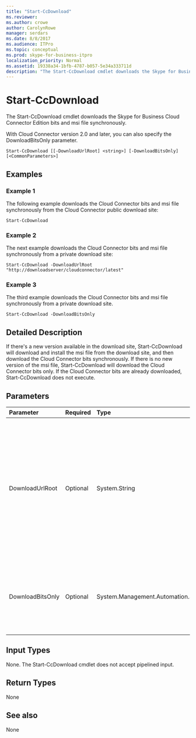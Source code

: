 ```yaml
---
title: "Start-CcDownload"
ms.reviewer: 
ms.author: crowe
author: CarolynRowe
manager: serdars
ms.date: 8/8/2017
ms.audience: ITPro
ms.topic: conceptual
ms.prod: skype-for-business-itpro
localization_priority: Normal
ms.assetid: 19338a34-1bfb-4787-b057-5e34a333711d
description: "The Start-CcDownload cmdlet downloads the Skype for Business Cloud Connector Edition bits and msi file synchronously."
---
```


# Start-CcDownload
 
The Start-CcDownload cmdlet downloads the Skype for Business Cloud Connector Edition bits and msi file synchronously.
  
With Cloud Connector version 2.0 and later, you can also specify the DownloadBitsOnly parameter.
  
```
Start-CcDownload [[-DownloadUrlRoot] <string>] [-DownloadBitsOnly]  [<CommonParameters>]
```

## Examples
<a name="Examples"> </a>

### Example 1

The following example downloads the Cloud Connector bits and msi file synchronously from the Cloud Connector public download site:
  
```
Start-CcDownload
```

### Example 2

The next example downloads the Cloud Connector bits and msi file synchronously from a private download site:
  
```
Start-CcDownload -DownloadUrlRoot "http://downloadserver/cloudconnector/latest"
```

### Example 3

The third example downloads the Cloud Connector bits and msi file synchronously from a private download site.
  
```
Start-CcDownload -DownloadBitsOnly
```

## Detailed Description
<a name="DetailedDescription"> </a>

If there's a new version available in the download site, Start-CcDownload will download and install the msi file from the download site, and then download the Cloud Connector bits synchronously. If there is no new version of the msi file, Start-CcDownload will download the Cloud Connector bits only. If the Cloud Connector bits are already downloaded, Start-CcDownload does not execute.
  
## Parameters
<a name="DetailedDescription"> </a>

|**Parameter**|**Required**|**Type**|**Description**|
|:-----|:-----|:-----|:-----|
|DownloadUrlRoot  <br/> | Optional <br/> |System.String  <br/> | The full URL of a specific version of Cloud Connector in the private download site. Use this parameter with caution—be sure you are aware of which version of Cloud Connector you are downloading. <br/> |
|DownloadBitsOnly  <br/> |Optional  <br/> |System.Management.Automation.SwitchParameter  <br/> |Skip the step to download and install MSI from download site, download the Cloud Connector bits only.  <br/> |
   
## Input Types
<a name="InputTypes"> </a>

None. The Start-CcDownload cmdlet does not accept pipelined input.
  
## Return Types
<a name="ReturnTypes"> </a>

None
  
## See also
<a name="ReturnTypes"> </a>

None
  


